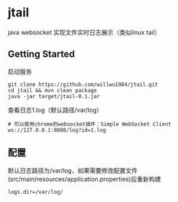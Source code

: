 # jtail
java websocket 实现文件实时日志展示（类似linux tail）

## Getting Started
启动服务
```
git clone https://github.com/willwu1984/jtail.git
cd jtail && mvn clean package
java -jar target/jtail-0.1.jar
```

查看日志1.log（默认路径/var/log）
```
# 可以使用chrome的websocket插件：Simple WebSocket Client
ws://127.0.0.1:8080/log?id=1.log
```
## 配置
默认日志路径为/var/log，如果需要修改配置文件(src/main/resources/application.properties)后重新构建
```
logs.dir=/var/log/
```

